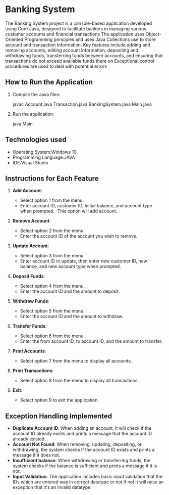# Banking System
The Banking System project is a console-based application developed using Core Java, designed to facilitate bankers in managing various customer accounts and financial transactions The application uses Object-Oriented Programming principles and uses Java Collections use to store account and transaction information. Key features include adding and removing accounts, editing account information, depositing and withdrawing funds, transferring funds between accounts, and ensuring that transactions do not exceed available funds there on Exceptional control procedures are used to deal with potential errors 
## How to Run the Application

1. Compile the Java files:
    
    javac Account.java Transaction.java BankingSystem.java Main.java
    

2. Run the application:
   
    java Main

## Technologies used
- Operating System:Windows 10
- Programming Language:JAVA
- IDE:Visual Studio


## Instructions for Each Feature

1. **Add Account**:
   - Select option 1 from the menu.
   - Enter account ID, customer ID, initial balance, and account type when prompted.
   -This option will add account.

2. **Remove Account**:
   - Select option 2 from the menu.
   - Enter the account ID of the account you wish to remove.
   

3. **Update Account**:
   - Select option 3 from the menu.
   - Enter account ID to update, then enter new customer ID, new balance, and new account type when prompted.

4. **Deposit Funds**:
   - Select option 4 from the menu.
   - Enter the account ID and the amount to deposit.

5. **Withdraw Funds**:
   - Select option 5 from the menu.
   - Enter the account ID and the amount to withdraw.

6. **Transfer Funds**:
   - Select option 6 from the menu.
   - Enter the from account ID, to account ID, and the amount to transfer.

7. **Print Accounts**:
   - Select option 7 from the menu to display all accounts.

8. **Print Transactions**:
   - Select option 8 from the menu to display all transactions.

9. **Exit**:
   - Select option 9 to exit the application.

## Exception Handling Implemented

- **Duplicate Account ID**: When adding an account, it will check  if the account ID already exists and prints a message that the account ID already existed.
- **Account Not Found**: When removing, updating, depositing, or withdrawing, the system checks if the account ID exists and prints a message if it does not.
- **Insufficient balance**: When withdrawing or transferring funds, the system checks if the balance is sufficient and prints a message if it is not.
- **Input Validation**: The application includes basic input validation that the IDs which are entered was in correct datatype or not if not it will raise an exception that it's an invalid datatype.
